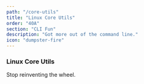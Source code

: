 ```yaml
---
path: "/core-utils"
title: "Linux Core Utils"
order: "40A"
section: "CLI Fun"
description: "Got more out of the command line."
icon: "dumpster-fire"
---
```


### Linux Core Utils
Stop reinventing the wheel.


